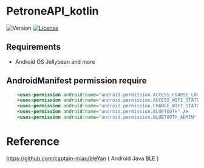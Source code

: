 # PetroneAPI_kotlin
![Version](https://img.shields.io/badge/version-0.0.1-green.svg)
[![License](https://img.shields.io/badge/license-MIT-blue.svg)](http://opensource.org/licenses/MIT)

## Requirements
- Android OS Jellybean and more

## AndroidManifest permission require
```xml
    <uses-permission android:name="android.permission.ACCESS_COARSE_LOCATION" />
    <uses-permission android:name="android.permission.ACCESS_WIFI_STATE" />
    <uses-permission android:name="android.permission.CHANGE_WIFI_STATE" />
    <uses-permission android:name="android.permission.BLUETOOTH" />
    <uses-permission android:name="android.permission.BLUETOOTH_ADMIN" />
```

# Reference
  https://github.com/captain-miao/bleYan ( Android Java BLE )